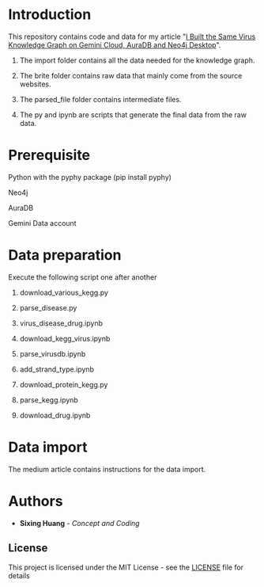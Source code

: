 

# Introduction

  

This repository contains code and data for my article "[I Built the Same Virus Knowledge Graph on Gemini Cloud, AuraDB and Neo4j Desktop](https://dgg32.medium.com/i-built-the-same-virus-knowledge-graph-on-gemini-cloud-auradb-and-neo4j-desktop-e2efa95f566c)".

1. The import folder contains all the data needed for the knowledge graph.

2. The brite folder contains raw data that mainly come from the source websites.

3. The parsed_file folder contains intermediate files.


4. The py and ipynb are scripts that generate the final data from the raw data.

  


# Prerequisite

Python with the pyphy package (pip install pyphy)

Neo4j

AuraDB

Gemini Data account

# Data preparation

Execute the following script one after another

1. download_various_kegg.py

2. parse_disease.py

3. virus_disease_drug.ipynb

4. download_kegg_virus.ipynb

5. parse_virusdb.ipynb

6. add_strand_type.ipynb

7. download_protein_kegg.py

8. parse_kegg.ipynb

9. download_drug.ipynb



# Data import
The medium article contains instructions for the data import.


# Authors

*  **Sixing Huang** - *Concept and Coding*

  

## License

  

This project is licensed under the MIT License - see the [LICENSE](LICENSE) file for details




